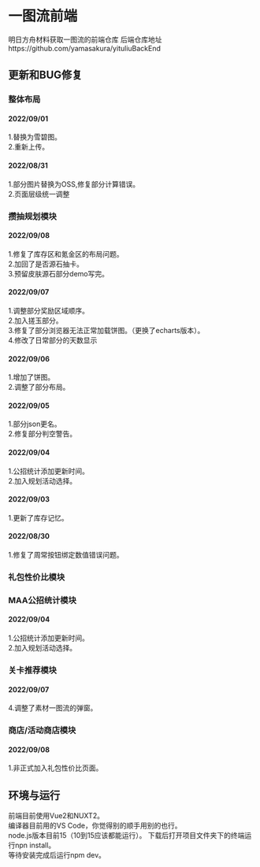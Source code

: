 # 一图流前端
明日方舟材料获取一图流的前端仓库
后端仓库地址https://github.com/yamasakura/yituliuBackEnd

## 更新和BUG修复

### 整体布局
#### 2022/09/01
1.替换为雪碧图。<br>
2.重新上传。

#### 2022/08/31
1.部分图片替换为OSS,修复部分计算错误。<br>
2.页面层级统一调整

### 攒抽规划模块
#### 2022/09/08
1.修复了库存区和氪金区的布局问题。<br>
2.加回了是否源石抽卡。<br>
3.预留皮肤源石部分demo写完。<br>

#### 2022/09/07
1.调整部分奖励区域顺序。<br>
2.加入搓玉部分。<br>
3.修复了部分浏览器无法正常加载饼图。（更换了echarts版本）。<br>
4.修改了日常部分的天数显示

#### 2022/09/06
1.增加了饼图。<br>
2.调整了部分布局。

#### 2022/09/05
1.部分json更名。<br>
2.修复部分判空警告。

#### 2022/09/04
1.公招统计添加更新时间。<br>
2.加入规划活动选择。

#### 2022/09/03
1.更新了库存记忆。

#### 2022/08/30 
1.修复了周常按钮绑定数值错误问题。
### 礼包性价比模块

### MAA公招统计模块
#### 2022/09/04
1.公招统计添加更新时间。<br>
2.加入规划活动选择。

### 关卡推荐模块
#### 2022/09/07
4.调整了素材一图流的弹窗。

### 商店/活动商店模块
#### 2022/09/08
1.非正式加入礼包性价比页面。



## 环境与运行
前端目前使用Vue2和NUXT2。<br>
编译器目前用的VS Code，你觉得别的顺手用别的也行。<br>
node.js版本目前15（10到15应该都能运行）。
下载后打开项目文件夹下的终端运行npn install。<br>
等待安装完成后运行npm dev。


